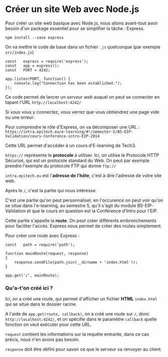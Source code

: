 # Créer un site Web avec Node.js

Pour créer un site web basique avec Node.js, nous allons avant-tout avoir besoin d'un package essentiel pour se simplifier la tâche : Express.

`npm install --save express`

On va mettre le code de base dans un fichier `.js` quelconque (par exemple `src/index.js`)

```
const	express = require('express');
const	app = express();
const	PORT = 4242;

app.listen(PORT, function() {
	console.log("Connection has been established.");
});
```

Ce code permet de lancer un *serveur web* auquel on peut se connecter en tapant l'URL ``http://localhost:4242/``

Si vous vous y connectez, vous verrez que vous obtiendrez une page vide ou une erreur.

Pour comprendre le rôle d'Express, on va décomposer une URL : `https://intra.epitech.eu/e-learning/#!/semester-5/B5-EIP-Validation/cours-Conference-intro-EIP-2014`

Cette URL permet d'accéder à un cours d'E-learning de Tech3.

`https://` représente le **protocole** à utiliser. Ici, on utilise le Protocole HTTP Sécurisé, qui est un protocole standard du Web. On peut par exemple prendre l'exemple du protocole FTP qui donne `ftp://`

`intra.epitech.eu` est l'**adresse de l'hôte**, c'est à dire l'adresse de votre site web.

Après le `/`, c'est la partie qui nous intéresse.

C'est une partie qu'on peut personnaliser, en l'occurence on peut voir qu'on se situe dans l'e-learning, au semestre 5, qu'il s'agit du module B5-EIP-Validation et que le cours en question est la Conférence d'Intro pour l'EIP.

Cette partie s'appelle la **route**. On peut créer différents embronchements pour faciliter l'accès. Express nous permet de créer des routes simplement.

Pour créer une route avec Express :

```
const	path = require('path');

function mainRoute(request, response)
{
	response.sendFile(path.join(__dirname + 'index.html'));
}

app.get('/', mainRoute);
```

### Qu'a-t'on créé ici ?

Ici, on a créé une route, qui permet d'afficher un fichier **HTML** `index.html` qui se situe dans le dossier racine.

A l'aide de `app.get(route, callback)`, on a créé une route sur `/`, donc `http://localhost:4242/`, et on spécifie dans le paramètre `callback` quelle fonction on veut exécuter pour cette URL.

`request` contient les informations sur la requête entrante, dans ce cas précis, nous n'en avons pas besoin.

`response` doit être défini pour savoir ce que le serveur va renvoyer au client.